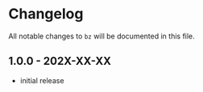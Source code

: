 # Changelog

All notable changes to `bz` will be documented in this file.

## 1.0.0 - 202X-XX-XX

- initial release
